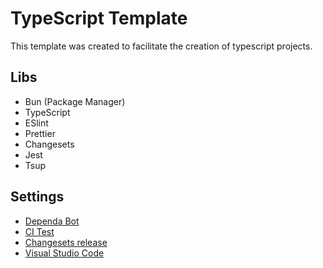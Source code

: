 # TypeScript Template

This template was created to facilitate the creation of typescript projects.

## Libs

- Bun (Package Manager)
- TypeScript
- ESlint
- Prettier
- Changesets
- Jest
- Tsup

## Settings

- [Dependa Bot](./.github/dependabot.yml)
- [CI Test](./.github/workflows/ci.yml)
- [Changesets release](./.github/workflows/release.yml)
- [Visual Studio Code](./.vscode/launch.json)
